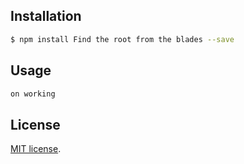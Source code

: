 
## Installation

``` bash
$ npm install Find the root from the blades --save
```

## Usage

``` javascript
on working
```

## License

[MIT license](http://opensource.org/licenses/MIT).
